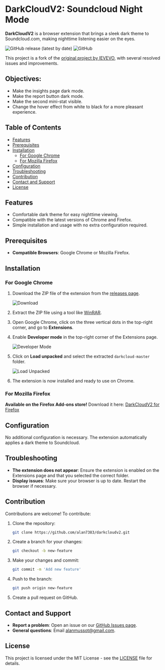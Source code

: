 # DarkCloudV2: Soundcloud Night Mode

**DarkCloudV2** is a browser extension that brings a sleek dark theme to Soundcloud.com, making nighttime listening easier on the eyes.

![GitHub release (latest by date)](https://img.shields.io/github/v/release/alan7383/darkcloud)
![GitHub](https://img.shields.io/github/license/alan7383/darkcloud)

This project is a fork of the [original project by IEVEVO](https://github.com/IEVEVO/darkcloud), with several resolved issues and improvements.

## Objectives:

- Make the insights page dark mode.
- Make the report button dark mode.
- Make the second mini-stat visible.
- Change the hover effect from white to black for a more pleasant experience.

## Table of Contents

- [Features](#features)
- [Prerequisites](#prerequisites)
- [Installation](#installation)
  - [For Google Chrome](#for-google-chrome)
  - [For Mozilla Firefox](#for-mozilla-firefox)
- [Configuration](#configuration)
- [Troubleshooting](#troubleshooting)
- [Contribution](#contribution)
- [Contact and Support](#contact-and-support)
- [License](#license)

## Features

- Comfortable dark theme for easy nighttime viewing.
- Compatible with the latest versions of Chrome and Firefox.
- Simple installation and usage with no extra configuration required.

## Prerequisites

- **Compatible Browsers**: Google Chrome or Mozilla Firefox.

## Installation

### For Google Chrome

1. Download the ZIP file of the extension from the [releases page](https://github.com/alan7383/darkcloud/releases).

   ![Download](https://github.com/user-attachments/assets/ee6ffa36-fa90-414d-8a86-d349ed1fc2ac)

2. Extract the ZIP file using a tool like [WinRAR](https://www.win-rar.com/start.html?&L=10).

3. Open Google Chrome, click on the three vertical dots in the top-right corner, and go to **Extensions**.

4. Enable **Developer mode** in the top-right corner of the Extensions page.

   ![Developer Mode](https://github.com/user-attachments/assets/c96129a3-b6c3-4b88-b25b-79af0f18b134)

5. Click on **Load unpacked** and select the extracted `darkcloud-master` folder.

   ![Load Unpacked](https://github.com/user-attachments/assets/74411e0e-19ee-4435-95a7-f268afa95231)

6. The extension is now installed and ready to use on Chrome.

### For Mozilla Firefox

**Available on the Firefox Add-ons store!** Download it here: [DarkCloudV2 for Firefox](https://addons.mozilla.org/fr/android/addon/darkcloudv2/)

## Configuration

No additional configuration is necessary. The extension automatically applies a dark theme to Soundcloud.

## Troubleshooting

- **The extension does not appear**: Ensure the extension is enabled on the Extensions page and that you selected the correct folder.
- **Display issues**: Make sure your browser is up to date. Restart the browser if necessary.

## Contribution

Contributions are welcome! To contribute:

1. Clone the repository: 

   ```bash
   git clone https://github.com/alan7383/darkcloudv2.git
   ```

2. Create a branch for your changes: 

   ```bash
   git checkout -b new-feature
   ```

3. Make your changes and commit: 

   ```bash
   git commit -m 'Add new feature'
   ```

4. Push to the branch: 

   ```bash
   git push origin new-feature
   ```

5. Create a pull request on GitHub.

## Contact and Support

- **Report a problem**: Open an issue on our [GitHub Issues page](https://github.com/alan7383/darkcloud/issues).
- **General questions**: Email [alanmussot@gmail.com](mailto:alanmussot@gmail.com).

## License

This project is licensed under the MIT License - see the [LICENSE](LICENSE) file for details.
